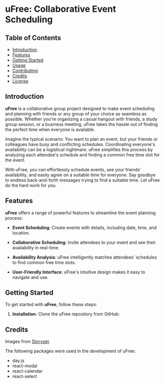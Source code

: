 # uFree: Collaborative Event Scheduling

## Table of Contents
- [Introduction](#introduction)
- [Features](#features)
- [Getting Started](#getting-started)
- [Usage](#usage)
- [Contributing](#contributing)
- [Credits](#credits)
- [License](#license)

## Introduction

**uFree** is a collaborative group project designed to make event scheduling and planning with friends or any group of your choice as seamless as possible. Whether you're organizing a casual hangout with friends, a study group session, or a business meeting, uFree takes the hassle out of finding the perfect time when everyone is available.

Imagine the typical scenario: You want to plan an event, but your friends or colleagues have busy and conflicting schedules. Coordinating everyone's availability can be a logistical nightmare. uFree simplifies this process by analyzing each attendee's schedule and finding a common free time slot for the event.

With uFree, you can effortlessly schedule events, see your friends' availability, and easily agree on a suitable time for everyone. Say goodbye to endless back-and-forth messages trying to find a suitable time. Let uFree do the hard work for you.

## Features

**uFree** offers a range of powerful features to streamline the event planning process:

- **Event Scheduling**: Create events with details, including date, time, and location.

- **Collaborative Scheduling**: Invite attendees to your event and see their availability in real-time.

- **Availability Analysis**: uFree intelligently matches attendees' schedules to find common free time slots.

- **User-Friendly Interface**: uFree's intuitive design makes it easy to navigate and use.

## Getting Started

To get started with **uFree**, follow these steps:

1. **Installation**: Clone the uFree repository from GitHub:

  
## Credits

Images from [Storyset](https://storyset.com/).

The following packages were used in the development of uFree:

- day.js
- react-modal
- react-calendar
- react-select